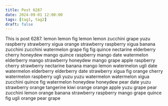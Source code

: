 ```yaml
---
title: Post 6287
date: 2024-09-01 12:00:00
tags: [tag1, tag2]
draft: false
---
```

This is post 6287.
lemon
lemon
fig
lemon
lemon
zucchini
grape
yuzu
raspberry
strawberry
xigua
orange
strawberry
raspberry
xigua
banana
zucchini
zucchini
watermelon
grape
fig
fig
quince
nectarine
elderberry
cherry
honeydew
mango
quince
raspberry
mango
date
watermelon
elderberry
mango
strawberry
honeydew
mango
grape
apple
raspberry
cherry
strawberry
nectarine
banana
mango
lemon
watermelon
ugli
date
watermelon
elderberry
elderberry
date
strawberry
xigua
fig
orange
cherry
watermelon
raspberry
ugli
yuzu
yuzu
watermelon
watermelon
xigua
zucchini
quince
fig
watermelon
honeydew
honeydew
pear
date
yuzu
strawberry
orange
tangerine
kiwi
orange
orange
apple
yuzu
grape
pear
zucchini
lemon
orange
banana
strawberry
raspberry
mango
grape
quince
fig
ugli
orange
pear
grape
